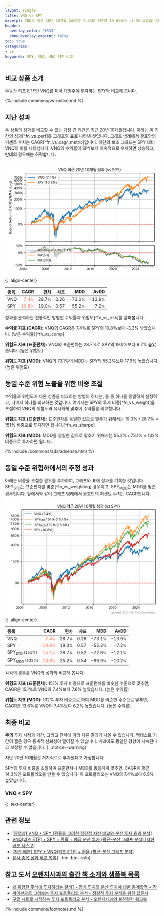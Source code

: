 ```yaml
---
layout: single
title: VNQ vs SPY
excerpt: VNQ의 최근 20년 10개월 CAGR은 7.4%로 SPY의 10.8%보다 -3.3% 낮았습니다.
header:
  overlay_color: "#333"
  show_overlay_excerpt: false
toc: true
categories:
- vs
keywords: SPY, VNQ, VNQ SPY 비교
---
```


## 비교 상품 소개


부동산 리츠 ETF인 VNQ를 미국 대행주에 투자하는 SPY와 비교해 봅니다.



{% include commons/vs-notice.md %}

## 지난 성과

두 상품의 성과를 비교할 수 있는 가장 긴 기간은 최근 20년 10개월입니다. 아래는 이 기간의 성과[^fn_vs_perf]를 그래프와 표로 나타낸 것입니다.
그래프 범례에서 괄호안의 퍼센트 수치는 CAGR[^fn_vs_cagr_metric]입니다.
하단의 보조 그래프는 SPY 대비 VNQ의 비를 나타냅니다.
VNQ의 수익률이 SPY보다 지속적으로 우세하면 상승하고, 반대의 경우에는 하락합니다.

![VNQ](/vs/images/vnq-vs-spy_dual.png){: .align-center}

| **종목** | **CAGR** | **편차** | **샤프** | **MDD** | **AvDD** |
| :------------ | ------: | -----------: | -------: | ------: | -------: |
| VNQ | <span style="color: tomato">7.4<small>%</small></span> | 28.7<small>%</small> | 0.26 | -73.1<small>%</small> | -13.9<small>%</small> |
| SPY | <span style="color: tomato">10.8<small>%</small></span> | 19.0<small>%</small> | 0.57 | -55.2<small>%</small> | -7.2<small>%</small> |

<!-- more -->


성과를 분석하는 전통적인 방법인 수익률과 위험도[^fn_vs_risk]를 살펴봅니다.

**수익률 지표 (CAGR):** VNQ의 CAGR은 7.4%로 SPY의 10.8%보다 -3.3% 낮았습니다. (낮은 수익률)[^fn_vs_comp]

**위험도 지표 (표준편차):** VNQ의 표준편차는 28.7%로 SPY의 19.0%보다 9.7% 높았습니다. (높은 위험도)

**위험도 지표 (MDD):** VNQ의 73.1%의 MDD는 SPY의 55.2%보다 17.9% 높았습니다. (높은 위험도)



## 동일 수준 위험 노출을 위한 비중 조절

수익률과 위험도가 다른 상품을 비교하는 방법의 하나는, 둘 중 하나를 동일하게 설정하고, 나머지 하나를 비교하는 것입니다.
여기서는 SPY의 투자 비중[^fn_vs_weight]을 조절하여 VNQ의 위험도와 유사하게 맞추어 수익률를 비교합니다.

**위험도 지표 (표준편차):** 표준편차를 동일한 값으로 맞추기 위해서는 19.0% / 28.7% = 151% 비중으로 투자하면 됩니다.[^fn_vs_sharpe]

**위험도 지표 (MDD):** MDD를 동일한 값으로 맞추기 위해서는 55.2% / 73.1% = 132% 비중으로 투자하면 됩니다.


{% include /commons/ads/adsense.html %}



## 동일 수준 위험하에서의 추정 성과

아래는 비중을 조절한 경우를 추가하여, 그래프와 표에 성과를 기록한 것입니다.
SPY<sub>STD</sub>는 표준편차를 맞춘[^fn_vs_weighting] 경우이고, SPY<sub>MDD</sub>는 MDD를 맞춘 경우입니다.
앞에서와 같이 그래프 범례에서 괄호안의 퍼센트 수치는 CAGR입니다.


![VNQ](/vs/images/vnq-vs-spy.png){: .align-center}



| **종목** | **CAGR** | **편차** | **샤프** | **MDD** | **AvDD** |
| :------------ | ------: | -----------: | -------: | ------: | -------: |
| VNQ | <span style="color: tomato">7.4<small>%</small></span> | 28.7<small>%</small> | 0.26 | -73.1<small>%</small> | -13.9<small>%</small> |
| SPY | <span style="color: tomato">10.8<small>%</small></span> | 19.0<small>%</small> | 0.57 | -55.2<small>%</small> | -7.2<small>%</small> |
| SPY<sub>STD</sub> <small>(151%)</small> | <span style="color: tomato">15.1<small>%</small></span> | 28.7<small>%</small> | 0.52 | -72.6<small>%</small> | -12.1<small>%</small> |
| SPY<sub>MDD</sub> <small>(132%)</small> | <span style="color: tomato">13.6<small>%</small></span> | 25.2<small>%</small> | 0.54 | -66.9<small>%</small> | -10.2<small>%</small> |



각각의 경우를 VNQ의 성과와 비교해 봅니다.

**위험도 지표 (표준편차):** 151% 투자 비중으로 표준편차를 비슷한 수준으로 맞추면, CAGR은 15.1%로 VNQ의 7.4%보다 7.6% 높았습니다. (높은 수익률)

**위험도 지표 (MDD):** 132% 투자 비중으로 하여 MDD를 비슷한 수준으로 맞추면, CAGR은 13.6%로 VNQ의 7.4%보다 6.2% 높았습니다. (높은 수익률)




## 최종 비교

**주의** 투자 시점과 기간, 그리고 전략에 따라 다른 결과가 나올 수 있습니다. 백테스트 기간이 짧은 경우 통계적 신뢰성이 떨어질 수 있습니다. 미래에도 동일한 경향이 지속된다고 보장할 수 없습니다.
{: .notice--warning}

지난 20년 10개월간 거치식으로 투자했다고 가정합니다.

SPY의 투자 비중을 조절하여 표준편차나 MDD를 동일하게 맞추면, CAGR이 평균 14.3%인 포트폴리오를 만들 수 있습니다.
이 포트폴리오는 VNQ의 7.4%보다 6.9% 높았습니다.

### VNQ &lt; SPY
{: .text-center}


## 관련 정보

- [[동영상] VNQ + SPY [환율을 고려한 정량적 자산 비교와 분산 투자 효과 분석]](https://youtu.be/w4R58hQK0rM)
- [VNQ(리츠 ETF) + SPY + 환율 + 예금 분산 투자 (평균-분산 그래프 분석) [자산 배분 시즌 2]](https://m.blog.naver.com/onuri2005/223922766412)
- [[자산 배분] SPY + VNQ(리츠 ETF) + 환율 (평균-분산 그래프 분석)](https://kongdori.tistory.com/407)
- [유사 종목 성과 비교 목록](/vs/){: .btn .btn--info}


## 참고 도서 [오렌지사과의 출간 책 소개와 샘플북 목록](https://kongdori.tistory.com/691)

- [왜 위험한 주식에 투자하라는 걸까? - 장기 투자와 분산 투자에 대한 통계학적 시각](https://kongdori.tistory.com/421)
- [파이썬으로 그려보는 투자 포트폴리오 분석  - 정량적 투자 분석을 위한 입문서](https://kongdori.tistory.com/643)
- [구글 시트로 시작하는 투자 포트폴리오 분석 - 오렌지사과의 불친절한 워크북](https://kongdori.tistory.com/449)

{% include commons/footnotes.md %}